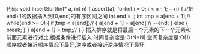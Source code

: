 代码:
void InsertSort(int* a, int n)
{
    assert(a);
    for(int i = 0; i < n - 1; ++i)
    {
        //把end+1的数据插入到[0,end]的有序区间之间
        int end = i;
        int tmp = a[end + 1];//
        while(end >= 0)
        {
            if(tmp < a[end])//
            {
                a[end + 1] = a[end];//
                --end;
            }
            else
            {
                break;
            }
        }
        a[end + 1] = tmp;//
    }
}
插入排序就是将最后一个元素的下一个元素和前面元素进行对比,根据条件进行插入
时间复杂度是:O(N*N)
空间复杂度是:O(1)
顺序或者接近顺序情况下最好,逆序或者接近逆序情况下最坏